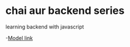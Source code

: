 # chai aur backend series

learning backend with javascript

-[Model link](https://app.eraser.io/workspace/YtPqZ1VogxGy1jzIDkzj)